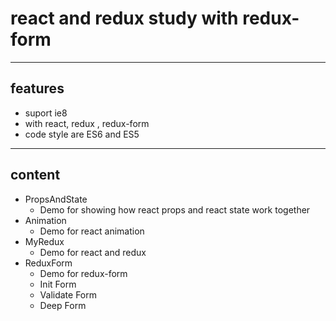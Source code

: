 # react and redux study with redux-form 

------------

## features

- suport ie8
- with react, redux , redux-form
- code style are ES6 and ES5

------------

## content

- PropsAndState
  * Demo for showing how react props and react state work together
- Animation
  * Demo for react animation
- MyRedux
  * Demo for react and redux
- ReduxForm
  * Demo for redux-form
  * Init Form
  * Validate Form
  * Deep Form
